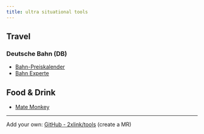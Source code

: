 ```yaml
---
title: ultra situational tools
---
```


## Travel

### Deutsche Bahn (DB)

- [Bahn-Preiskalender](https://bahn.guru/)
- [Bahn Experte](https://bahn.expert/)

## Food & Drink

- [Mate Monkey](https://matemonkey.com/)

---

Add your own: [GitHub - 2xlink/tools](https://github.com/2xlink/tools) (create a MR)

